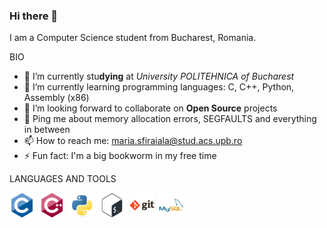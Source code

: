 


### Hi there 👋
I am a Computer Science student from Bucharest, Romania.

BIO

- 🔭 I’m currently stu**dying** at *University POLITEHNICA of Bucharest*
- 🌱 I’m currently learning programming languages: C, C++, Python, Assembly (x86)
- 👯 I’m looking forward to collaborate on **Open Source** projects
- 💬 Ping me about memory allocation errors, SEGFAULTS and everything in between
- 📫 How to reach me: maria.sfiraiala@stud.acs.upb.ro
- ⚡ Fun fact: I'm a big bookworm in my free time

LANGUAGES AND TOOLS

<div>
  <img src="https://github.com/devicons/devicon/blob/master/icons/c/c-original.svg" title="C" alt="C" width="40" height="40"/>&nbsp;
  <img src="https://github.com/devicons/devicon/blob/master/icons/cplusplus/cplusplus-original.svg" title="C++" alt="C++" width="40" height="40"/>&nbsp;
  <img src="https://github.com/devicons/devicon/blob/master/icons/python/python-original.svg" title="Python" alt="Python" width="40" height="40"/>&nbsp;
  <img src="https://github.com/devicons/devicon/blob/master/icons/bash/bash-original.svg" title="bash" alt="bash" width="40" height="40"/>&nbsp;
  <img src="https://github.com/devicons/devicon/blob/master/icons/git/git-original-wordmark.svg" title="Git" alt="Git" width="40" height="40"/>&nbsp;
  <img src="https://github.com/devicons/devicon/blob/master/icons/mysql/mysql-original-wordmark.svg" title="mysql" alt="mysql" width="40" height="40"/>&nbsp;
</div>
